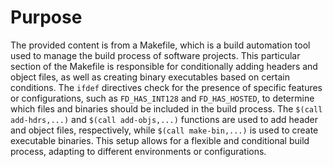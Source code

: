 # Purpose
The provided content is from a Makefile, which is a build automation tool used to manage the build process of software projects. This particular section of the Makefile is responsible for conditionally adding headers and object files, as well as creating binary executables based on certain conditions. The `ifdef` directives check for the presence of specific features or configurations, such as `FD_HAS_INT128` and `FD_HAS_HOSTED`, to determine which files and binaries should be included in the build process. The `$(call add-hdrs,...)` and `$(call add-objs,...)` functions are used to add header and object files, respectively, while `$(call make-bin,...)` is used to create executable binaries. This setup allows for a flexible and conditional build process, adapting to different environments or configurations.
